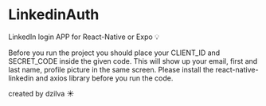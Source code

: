 # LinkedinAuth
LinkedIn login APP for React-Native or Expo 💡

Before you run the project you should place your CLIENT_ID and SECRET_CODE inside the given code.
This will show up your email, first and last name, profile picture in the same screen.
Please install the react-native-linkedin and axios library before you run the code.

created by dzilva ☀
